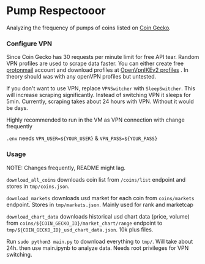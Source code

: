 # Pump Respectooor
Analyzing the frequency of pumps of coins listed on [Coin Gecko](https://www.coingecko.com/).

### Configure VPN
Since Coin Gecko has 30 requests per minute limit for free API tear. Random VPN
profiles are used to scrape data faster. You can either create free
[protonmail](proton.me) account and download profiles at [OpenVpnIKEv2 profiles](https://account.proton.me/u/0/vpn/OpenVpnIKEv2)
. In theory should was with any openVPN profiles but untested. 

If you don't want to use VPN, replace `VPNSwitcher` with `SleepSwitcher`. This 
will increase scraping significantly. Instead of switching VPN it sleeps for 
5min. Currently, scraping takes about 24 hours with VPN. Without it would be 
days.

Highly recommended to run in the VM as VPN connection with change frequently

`.env` needs `VPN_USER=${YOUR_USER}` & `VPN_PASS=${YOUR_PASS}`

### Usage

NOTE: Changes frequently, README might lag. 

`download_all_coins` downloads coin list from `/coins/list` endpoint and stores 
in `tmp/coins.json`.

`download_markets` downloads usd market for each coin from `coins/markets` 
endpoint. Stores in `tmp/markets.json`. Mainly used for rank and marketcap

`download_chart_data` downloads historical usd chart data (price, volume) from
`coins/${COIN_GECKO_ID}/market_chart/range` endpoint to 
`tmp/${COIN_GECKO_ID}_usd_chart_data.json`. 10k plus files.

Run `sudo python3 main.py` to download everything to `tmp/`. Will take about 24h.
then use main.ipynb to analyze data. Needs root privileges for VPN switching.



